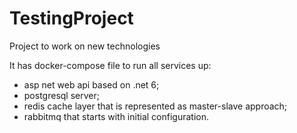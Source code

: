 # TestingProject

Project to work on new technologies

It has docker-compose file to run all services up:
 - asp net web api based on .net 6;
 - postgresql server;
 - redis cache layer that is represented as master-slave approach;
 - rabbitmq that starts with initial configuration.
